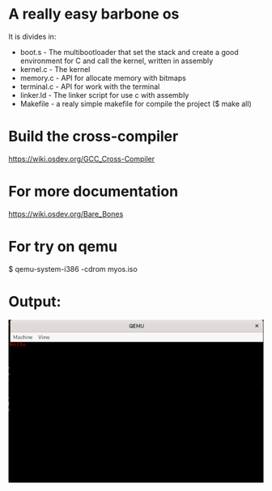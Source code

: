 # A really easy barbone os 

It is divides in:

* boot.s - The multibootloader that set the stack and create a good environment for C and call the kernel, written in assembly
* kernel.c - The kernel
* memory.c - API for allocate memory with bitmaps  
* terminal.c - API for work with the terminal
* linker.ld - The linker script for use c with assembly
* Makefile - a realy simple makefile for compile the project ($ make all)

# Build the cross-compiler

https://wiki.osdev.org/GCC_Cross-Compiler

# For more documentation

https://wiki.osdev.org/Bare_Bones

# For try on qemu

$ qemu-system-i386 -cdrom myos.iso


# Output:
![](https://github.com/Holeryn/Baremetal_stuffs/blob/master/img/BareBones.png)
